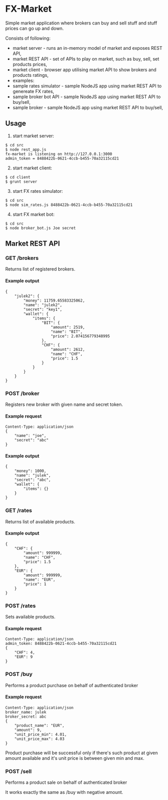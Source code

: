 FX-Market
=========

Simple market application where brokers can buy and sell stuff and stuff prices can go up and down.

Consists of following:
 - market server - runs an in-memory model of market and exposes REST API,
 - market REST API - set of APIs to play on market, such as buy, sell, set products prices,
 - market client - browser app utilising market API to show brokers and products ratings,
 - examples:
  - sample rates simulator - sample NodeJS app using market REST API to genereate FX rates,
  - sample broker bot API - sample NodeJS app using market REST API to buy/sell,
  - sample broker - sample NodeJS app using market REST API to buy/sell,
  
Usage
-----

1. start market server:

```
$ cd src
$ node rest_app.js
fx-market is listening on http://127.0.0.1:3000
admin_token = 8488422b-0621-4ccb-b455-70a32115cd21
```
    
2. start market client:

```
$ cd client
$ grunt server
``` 

3. start FX rates simulator:

```
$ cd src
$ node sim_rates.js 8488422b-0621-4ccb-b455-70a32115cd21
```

4. start FX market bot:

```
$ cd src
$ node broker_bot.js Joe secret
```

Market REST API
---------------

### GET /brokers
Returns list of registered brokers.

#### Example output
```
{
    "julek2": {
        "money": 11759.65583325062, 
        "name": "julek2", 
        "secret": "key1", 
        "wallet": {
            "items": {
                "BIT": {
                    "amount": 2519, 
                    "name": "BIT", 
                    "price": 2.074156779348995
                }, 
                "CHF": {
                    "amount": 2612, 
                    "name": "CHF", 
                    "price": 1.5
                }
            }
        }
    }
}
```

### POST /broker
Registers new broker with given name and secret token.

#### Example request
```
Content-Type: application/json
{
    "name": "joe",
    "secret": "abc"
}
```

#### Example output
```
{
    "money": 1000, 
    "name": "julek", 
    "secret": "abc", 
    "wallet": {
        "items": {}
    }
}
```

### GET /rates
Returns list of available products.

#### Example output
```
{
    "CHF": {
        "amount": 999999, 
        "name": "CHF", 
        "price": 1.5
    }, 
    "EUR": {
        "amount": 999999, 
        "name": "EUR", 
        "price": 1
    }
}
```

### POST /rates
Sets available products.

#### Example request
```
Content-Type: application/json
admin_token: 8488422b-0621-4ccb-b455-70a32115cd21
{
    "CHF": 4,
    "EUR": 9
}
```

### POST /buy
Performs a product purchase on behalf of authenticated broker

#### Example request
```
Content-Type: application/json
broker_name: julek
broker_secret: abc
{
    "product_name": "EUR",
    "amount": 9,
    "unit_price_min": 4.01,
    "unit_price_max": 4.03
}
```

Product purchase will be successful only if there's such product at given
amount available and it's unit price is between given min and max.


### POST /sell
Performs a product sale on behalf of authenticated broker

It works exactly the same as /buy with negative amount.